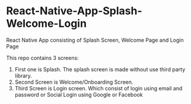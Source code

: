 # React-Native-App-Splash-Welcome-Login
React Native App consisting of Splash Screen, Welcome Page and Login Page


This repo contains 3 screens:
1) First one is Splash. The splash screen is made without use third party library.
2) Second Screen is Welcome/Onboarding Screen.
3) Third Screen is Login screen. Which consist of login using email and password or Social Login using Google or Facebook
